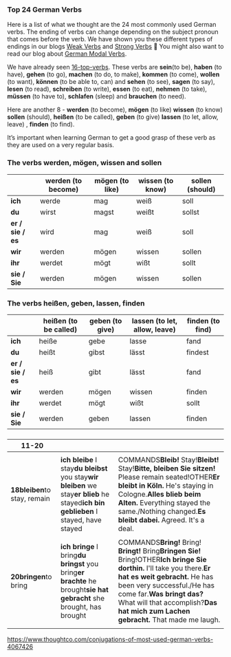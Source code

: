 ### Top 24 German Verbs

Here is a list of what we thought are the 24 most commonly used German verbs. The ending of verbs can change depending on the subject pronoun that comes before the verb. We have shown you these different types of endings in our blogs  [ Weak Verbs](../880/how-german-verbs-work-in-the-present-tense-part-1.html) and [Strong Verbs](../924/how-german-verbs-work-in-the-present-tense-part-2.html) 🙂 You might also want to read our blog about [German Modal Verbs](../2966/how-to-use-german-modal-verbs-like-a-native.html).

We have already seen [16-top-verbs](./16-top-verbs). These verbs are **sein**(to be), **haben** (to have), **gehen** (to go), **machen** (to do, to make), **kommen** (to come), **wollen** (to want), **können** (to be able to, can) and **sehen** (to see), **sagen** (to say), **lesen** (to read), **schreiben** (to write), **essen** (to eat), **nehmen** (to take), **müssen** (to have to), **schlafen** (sleep) and **brauchen** (to need). 

Here are another 8 - **werden** (to become),  **mögen** (to like)  **wissen** (to know)  **sollen** (should), **heißen** (to be called), **geben** (to give)  **lassen** (to let, allow, leave) , **finden** (to find).

It’s important when learning German to get a good grasp of these verb as they are used on a very regular basis. 

### The verbs werden, mögen, wissen and sollen

|                   | werden (to become) | mögen (to like) | wissen (to know) | sollen (should) |
| ----------------- | ------------------ | --------------- | ---------------- | --------------- |
| **ich**           | werde              | mag             | weiß             | soll            |
| **du**            | wirst              | magst           | weißt            | sollst          |
| **er / sie / es** | wird               | mag             | weiß             | soll            |
| **wir**           | werden             | mögen           | wissen           | sollen          |
| **ihr**           | werdet             | mögt            | wißt             | sollt           |
| **sie / Sie**     | werden             | mögen           | wissen           | sollen          |

### The verbs heißen, geben, lassen, finden 

|                   | heißen (to be called) | geben (to give) | lassen (to let, allow, leave) | finden (to find) |
| ----------------- | --------------------- | --------------- | ----------------------------- | ---------------- |
| **ich**           | heiße                 | gebe            | lasse                         | fand             |
| **du**            | heißt                 | gibst           | lässt                         | findest          |
| **er / sie / es** | heiß                  | gibt            | lässt                         | fand             |
| **wir**           | werden                | mögen           | wissen                        | finden           |
| **ihr**           | werdet                | mögt            | wißt                          | sollt            |
| **sie / Sie**     | werden                | geben           | lassen                        | finden           |

### 

| 11-20                        |                                          |                                          |
| ---------------------------- | ---------------------------------------- | ---------------------------------------- |
|                              |                                          |                                          |
| **18bleiben**to stay, remain | **ich bleibe** I stay**du bleibst** you stay**wir bleiben** we stay**er blieb** he stayed**ich bin geblieben** I stayed, have stayed | COMMANDS**Bleib!** Stay!**Bleibt!** Stay!**Bitte, bleiben Sie sitzen!** Please remain seated!OTHER**Er bleibt in Köln.** He's staying in Cologne.**Alles blieb beim Alten.** Everything stayed the same./Nothing changed.**Es bleibt dabei.** Agreed. It's a deal. |
|                              |                                          |                                          |
| **20bringen**to bring        | **ich bringe** I bring**du bringst** you bring**er brachte** he brought**sie hat gebracht** she brought, has brought | COMMANDS**Bring!** Bring! **Bringt!** Bring**Bringen Sie!** Bring!OTHER**Ich bringe Sie dorthin.** I'll take you there.**Er hat es weit gebracht.** He has been very successful./He has come far.**Was bringt das?** What will that accomplish?**Das hat mich zum Lachen gebracht.** That made me laugh. |
|                              |                                          |                                          |



https://www.thoughtco.com/conjugations-of-most-used-german-verbs-4067426